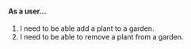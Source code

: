 #### As a user...
1. I need to be able add a plant to a garden.
2. I need to be able to remove a plant from a garden.
